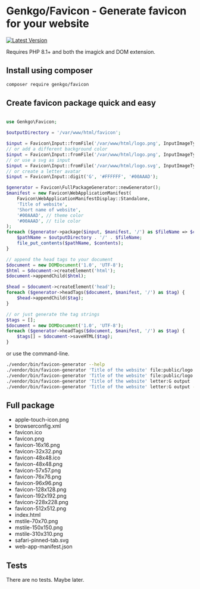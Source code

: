# Genkgo/Favicon - Generate favicon for your website

[![Latest Version](https://img.shields.io/github/release/genkgo/favicon.svg?style=flat-square)](https://github.com/genkgo/favicon/releases)

Requires PHP 8.1+ and both the imagick and DOM extension.

## Install using composer

```bash
composer require genkgo/favicon
```


## Create favicon package quick and easy

```php

use Genkgo\Favicon;

$outputDirectory = '/var/www/html/favicon';

$input = Favicon\Input::fromFile('/var/www/html/logo.png', InputImageType::PNG);
// or add a different background color
$input = Favicon\Input::fromFile('/var/www/html/logo.png', InputImageType::PNG, '#FF0000');
// or use a svg as input
$input = Favicon\Input::fromFile('/var/www/html/logo.svg', InputImageType::SVG);
// or create a letter avatar
$input = Favicon\Input::digit('G', '#FFFFFF', '#00AAAD');

$generator = Favicon\FullPackageGenerator::newGenerator();
$manifest = new Favicon\WebApplicationManifest(
    Favicon\WebApplicationManifestDisplay::Standalone,
    'Title of website',
    'Short name of website',
    '#00AAAD', // theme color
    '#00AAAD', // tile color
);
foreach ($generator->package($input, $manifest, '/') as $fileName => $contents) {
    $pathName = $outputDirectory . '/' . $fileName;
    file_put_contents($pathName, $contents);
}

// append the head tags to your document
$document = new DOMDocument('1.0', 'UTF-8');
$html = $document->createElement('html');
$document->appendChild($html);

$head = $document->createElement('head');
foreach ($generator->headTags($document, $manifest, '/') as $tag) {
    $head->appendChild($tag);
}

// or just generate the tag strings
$tags = [];
$document = new DOMDocument('1.0', 'UTF-8');
foreach ($generator->headTags($document, $manifest, '/') as $tag) {
    $tags[] = $document->saveHTML($tag);
}
```

or use the command-line.

```bash
./vendor/bin/favicon-generator --help
./vendor/bin/favicon-generator 'Title of the website' file:public/logo.png output 
./vendor/bin/favicon-generator 'Title of the website' file:public/logo.png output --theme-color=#00AAAD --icon-background=#00AAAD --root=/
./vendor/bin/favicon-generator 'Title of the website' letter:G output
./vendor/bin/favicon-generator 'Title of the website' letter:G output --letter-color=#FFFFFF --theme-color=#00AAAD --icon-background=#00AAAD --root=/
```

## Full package

- apple-touch-icon.png
- browserconfig.xml
- favicon.ico
- favicon.png
- favicon-16x16.png
- favicon-32x32.png
- favicon-48x48.ico
- favicon-48x48.png
- favicon-57x57.png
- favicon-76x76.png
- favicon-96x96.png
- favicon-128x128.png
- favicon-192x192.png
- favicon-228x228.png
- favicon-512x512.png
- index.html
- mstile-70x70.png
- mstile-150x150.png
- mstile-310x310.png
- safari-pinned-tab.svg
- web-app-manifest.json

## Tests

There are no tests. Maybe later.
